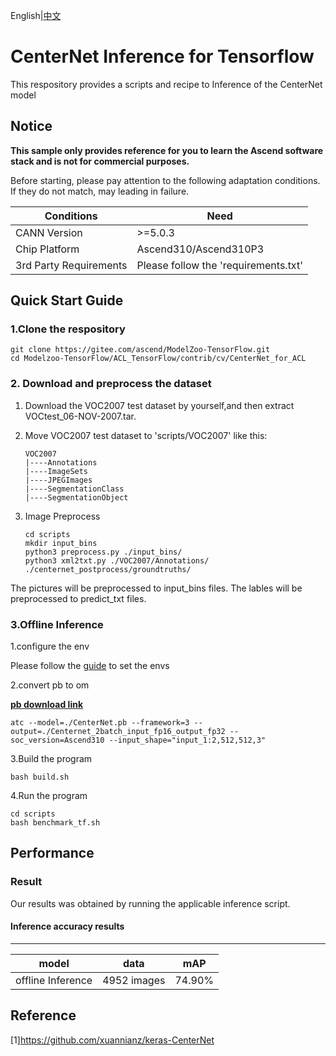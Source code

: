 English|[中文](README.md)

# CenterNet Inference for Tensorflow
This respository provides a scripts and recipe to Inference of the CenterNet model

## Notice
**This sample only provides reference for you to learn the Ascend software stack and is not for commercial purposes.**

Before starting, please pay attention to the following adaptation conditions. If they do not match, may leading in failure.

| Conditions | Need |
| --- | --- |
| CANN Version | >=5.0.3 |
| Chip Platform| Ascend310/Ascend310P3 |
| 3rd Party Requirements| Please follow the 'requirements.txt' |

## Quick Start Guide

### 1.Clone the respository

   ```
   git clone https://gitee.com/ascend/ModelZoo-TensorFlow.git
   cd Modelzoo-TensorFlow/ACL_TensorFlow/contrib/cv/CenterNet_for_ACL
   ```

### 2. Download and preprocess the dataset


1.  Download the VOC2007 test dataset by yourself,and then extract VOCtest_06-NOV-2007.tar.

2.  Move VOC2007 test dataset to 'scripts/VOC2007' like this:

    ```
    VOC2007
    |----Annotations
    |----ImageSets
    |----JPEGImages
    |----SegmentationClass
    |----SegmentationObject

    ```

3.  Image Preprocess
    
    ```
    cd scripts
    mkdir input_bins
    python3 preprocess.py ./input_bins/
    python3 xml2txt.py ./VOC2007/Annotations/ ./centernet_postprocess/groundtruths/

    ```    
The pictures will be preprocessed to input_bins files. The lables will be preprocessed to predict_txt files. 

### 3.Offline Inference
 
1.configure the env

  Please follow the [guide](https://gitee.com/ascend/ModelZoo-TensorFlow/wikis/02.%E7%A6%BB%E7%BA%BF%E6%8E%A8%E7%90%86%E6%A1%88%E4%BE%8B/Ascend%E5%B9%B3%E5%8F%B0%E6%8E%A8%E7%90%86%E7%8E%AF%E5%A2%83%E5%8F%98%E9%87%8F%E8%AE%BE%E7%BD%AE?sort_id=6458719) to set the envs

   
2.convert pb to om

[**pb download link**](https://obs-9be7.obs.cn-east-2.myhuaweicloud.com/003_Atc_Models/modelzoo/Research/cv/CenterNet_for_ACL.zip)

```
atc --model=./CenterNet.pb --framework=3 --output=./Centernet_2batch_input_fp16_output_fp32 --soc_version=Ascend310 --input_shape="input_1:2,512,512,3"
```
3.Build the program
```  
bash build.sh
```
4.Run the program
```  
cd scripts
bash benchmark_tf.sh
```

## Performance

### Result

Our results was obtained by running the applicable inference script.

#### Inference accuracy results
--------------------------
|       model       |     data     |   mAP   |
|-------------------|--------------|---------|
| offline Inference | 4952 images  | 74.90%  |


## Reference
[1]https://github.com/xuannianz/keras-CenterNet
